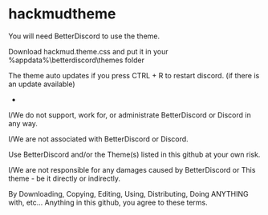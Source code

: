 # hackmudtheme
You will need BetterDiscord to use the theme.

Download hackmud.theme.css and put it in your %appdata%\betterdiscord\themes folder

The theme auto updates if you press CTRL + R to restart discord. (if there is an update available)

-
I/We do not support, work for, or administrate BetterDiscord or Discord in any way.

I/We are not associated with BetterDiscord or Discord.

Use BetterDiscord and/or the Theme(s) listed in this github at your own risk.

I/We are not responsible for any damages caused by BetterDiscord or This theme - be it directly or indirectly.

By Downloading, Copying, Editing, Using, Distributing, Doing ANYTHING with, etc... Anything in this github, you agree to these terms.
